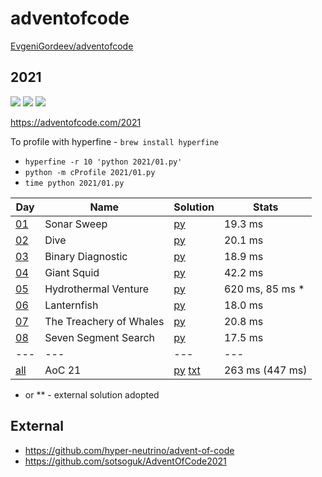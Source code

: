 # adventofcode

[EvgeniGordeev/adventofcode](https://github.com/EvgeniGordeev/adventofcode)

## 2021

![](https://img.shields.io/badge/stars%20⭐-16-yellow)
![](https://img.shields.io/badge/day%20📅-16-blue)
![](https://img.shields.io/badge/days%20completed-8-red)

https://adventofcode.com/2021

To profile with hyperfine - ```brew install hyperfine```

* ```hyperfine -r 10 'python 2021/01.py'```
* ```python -m cProfile 2021/01.py```
* ```time python 2021/01.py```

| Day                                       | Name                    | Solution                                  | Stats           |
|-------------------------------------------|-------------------------|-------------------------------------------|-----------------|
| [01](https://adventofcode.com/2021/day/1) | Sonar Sweep             | [py](2021/01.py)                          | 19.3 ms         |
| [02](https://adventofcode.com/2021/day/2) | Dive                    | [py](2021/02.py)                          | 20.1 ms         |
| [03](https://adventofcode.com/2021/day/3) | Binary Diagnostic       | [py](2021/03.py)                          | 18.9 ms         |
| [04](https://adventofcode.com/2021/day/4) | Giant Squid             | [py](2021/04.py)                          | 42.2 ms         |
| [05](https://adventofcode.com/2021/day/5) | Hydrothermal Venture    | [py](2021/05.py)                          | 620 ms, 85 ms * |
| [06](https://adventofcode.com/2021/day/6) | Lanternfish             | [py](2021/06.py)                          | 18.0 ms         |
| [07](https://adventofcode.com/2021/day/7) | The Treachery of Whales | [py](2021/07.py)                          | 20.8 ms         |
| [08](https://adventofcode.com/2021/day/8) | Seven Segment Search    | [py](2021/08.py)                          | 17.5 ms         |
| ---                                       | ---                     | ---                                       | ---             |
| [all](https://adventofcode.com/2021)      | AoC 21                  | [py](2021/all.py) [txt](2021/answers.txt) | 263 ms (447 ms) |

* or ** - external solution adopted

## External

* https://github.com/hyper-neutrino/advent-of-code
* https://github.com/sotsoguk/AdventOfCode2021